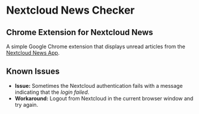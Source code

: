 # Nextcloud News Checker
## Chrome Extension for Nextcloud News

A simple Google Chrome extension that displays unread articles from the [Nextcloud News App](https://github.com/nextcloud/news).

## Known Issues

- **Issue:** Sometimes the Nextcloud authentication fails with a message indicating that the *login failed*.
- **Workaround:** Logout from Nextcloud in the current browser window and try again.

